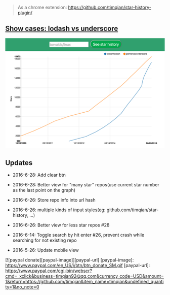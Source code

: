> As a chrome extension: https://github.com/timqian/star-history-plugin/ 


## [Show cases: lodash vs underscore](http://www.timqian.com/star-history/#lodash/lodash&jashkenas/underscore)


![](./assets/lodashUnderscore.png)


## Updates

- 2016-6-28: Add clear btn

- 2016-6-28: Better view for "many star" repos(use current star number as the last point on the graph)

- 2016-6-26: Store repo info into url hash

- 2016-6-26: multiple kinds of input styles(eg: github.com/timqian/star-history, ...)

- 2016-6-26: Better view for less star repos #28

- 2016-6-14: Toggle search by hit enter #26, prevent crash while searching for not existing repo

- 2016-5-26: Update mobile view


[![paypal donate][paypal-image]][paypal-url]
[paypal-image]: https://www.paypal.com/en_US/i/btn/btn_donate_SM.gif
[paypal-url]: https://www.paypal.com/cgi-bin/webscr?cmd=_xclick&business=timqian92@qq.com&currency_code=USD&amount=1&return=https://github.com/timqian&item_name=timqian&undefined_quantity=1&no_note=0
